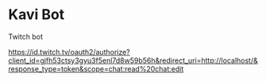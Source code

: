 # Kavi Bot
Twitch bot

https://id.twitch.tv/oauth2/authorize?client_id=gjfh53ctsy3gyu3f5enl7d8w59b56h&redirect_uri=http://localhost/&response_type=token&scope=chat:read%20chat:edit